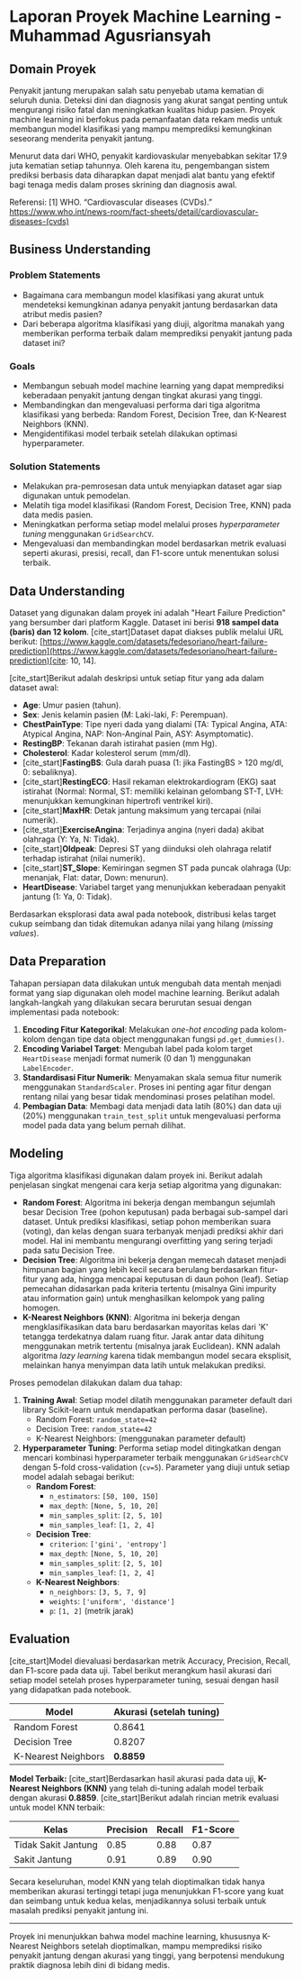 # Laporan Proyek Machine Learning - Muhammad Agusriansyah

## Domain Proyek

Penyakit jantung merupakan salah satu penyebab utama kematian di seluruh dunia. Deteksi dini dan diagnosis yang akurat sangat penting untuk mengurangi risiko fatal dan meningkatkan kualitas hidup pasien. Proyek machine learning ini berfokus pada pemanfaatan data rekam medis untuk membangun model klasifikasi yang mampu memprediksi kemungkinan seseorang menderita penyakit jantung.

Menurut data dari WHO, penyakit kardiovaskular menyebabkan sekitar 17.9 juta kematian setiap tahunnya. Oleh karena itu, pengembangan sistem prediksi berbasis data diharapkan dapat menjadi alat bantu yang efektif bagi tenaga medis dalam proses skrining dan diagnosis awal.

Referensi:
[1] WHO. “Cardiovascular diseases (CVDs).” https://www.who.int/news-room/fact-sheets/detail/cardiovascular-diseases-(cvds)

## Business Understanding

### Problem Statements
-   Bagaimana cara membangun model klasifikasi yang akurat untuk mendeteksi kemungkinan adanya penyakit jantung berdasarkan data atribut medis pasien?
-   Dari beberapa algoritma klasifikasi yang diuji, algoritma manakah yang memberikan performa terbaik dalam memprediksi penyakit jantung pada dataset ini?

### Goals
-   Membangun sebuah model machine learning yang dapat memprediksi keberadaan penyakit jantung dengan tingkat akurasi yang tinggi.
-   Membandingkan dan mengevaluasi performa dari tiga algoritma klasifikasi yang berbeda: Random Forest, Decision Tree, dan K-Nearest Neighbors (KNN).
-   Mengidentifikasi model terbaik setelah dilakukan optimasi hyperparameter.

### Solution Statements
-   Melakukan pra-pemrosesan data untuk menyiapkan dataset agar siap digunakan untuk pemodelan.
-   Melatih tiga model klasifikasi (Random Forest, Decision Tree, KNN) pada data medis pasien.
-   Meningkatkan performa setiap model melalui proses *hyperparameter tuning* menggunakan `GridSearchCV`.
-   Mengevaluasi dan membandingkan model berdasarkan metrik evaluasi seperti akurasi, presisi, recall, dan F1-score untuk menentukan solusi terbaik.

## Data Understanding

Dataset yang digunakan dalam proyek ini adalah "Heart Failure Prediction" yang bersumber dari platform Kaggle. Dataset ini berisi **918 sampel data (baris) dan 12 kolom**. [cite_start]Dataset dapat diakses publik melalui URL berikut: [https://www.kaggle.com/datasets/fedesoriano/heart-failure-prediction](https://www.kaggle.com/datasets/fedesoriano/heart-failure-prediction)[cite: 10, 14].

[cite_start]Berikut adalah deskripsi untuk setiap fitur yang ada dalam dataset awal:
* **Age**: Umur pasien (tahun).
* **Sex**: Jenis kelamin pasien (M: Laki-laki, F: Perempuan).
* **ChestPainType**: Tipe nyeri dada yang dialami (TA: Typical Angina, ATA: Atypical Angina, NAP: Non-Anginal Pain, ASY: Asymptomatic).
* **RestingBP**: Tekanan darah istirahat pasien (mm Hg).
* **Cholesterol**: Kadar kolesterol serum (mm/dl).
* [cite_start]**FastingBS**: Gula darah puasa (1: jika FastingBS > 120 mg/dl, 0: sebaliknya).
* [cite_start]**RestingECG**: Hasil rekaman elektrokardiogram (EKG) saat istirahat (Normal: Normal, ST: memiliki kelainan gelombang ST-T, LVH: menunjukkan kemungkinan hipertrofi ventrikel kiri).
* [cite_start]**MaxHR**: Detak jantung maksimum yang tercapai (nilai numerik).
* [cite_start]**ExerciseAngina**: Terjadinya angina (nyeri dada) akibat olahraga (Y: Ya, N: Tidak).
* [cite_start]**Oldpeak**: Depresi ST yang diinduksi oleh olahraga relatif terhadap istirahat (nilai numerik).
* [cite_start]**ST_Slope**: Kemiringan segmen ST pada puncak olahraga (Up: menanjak, Flat: datar, Down: menurun).
* **HeartDisease**: Variabel target yang menunjukkan keberadaan penyakit jantung (1: Ya, 0: Tidak).

Berdasarkan eksplorasi data awal pada notebook, distribusi kelas target cukup seimbang dan tidak ditemukan adanya nilai yang hilang (*missing values*).

## Data Preparation

Tahapan persiapan data dilakukan untuk mengubah data mentah menjadi format yang siap digunakan oleh model machine learning. Berikut adalah langkah-langkah yang dilakukan secara berurutan sesuai dengan implementasi pada notebook:

1.  **Encoding Fitur Kategorikal**: Melakukan *one-hot encoding* pada kolom-kolom dengan tipe data object menggunakan fungsi `pd.get_dummies()`.
2.  **Encoding Variabel Target**: Mengubah label pada kolom target `HeartDisease` menjadi format numerik (0 dan 1) menggunakan `LabelEncoder`.
3.  **Standardisasi Fitur Numerik**: Menyamakan skala semua fitur numerik menggunakan `StandardScaler`. Proses ini penting agar fitur dengan rentang nilai yang besar tidak mendominasi proses pelatihan model.
4.  **Pembagian Data**: Membagi data menjadi data latih (80%) dan data uji (20%) menggunakan `train_test_split` untuk mengevaluasi performa model pada data yang belum pernah dilihat.

## Modeling

Tiga algoritma klasifikasi digunakan dalam proyek ini. Berikut adalah penjelasan singkat mengenai cara kerja setiap algoritma yang digunakan:
-   **Random Forest**: Algoritma ini bekerja dengan membangun sejumlah besar Decision Tree (pohon keputusan) pada berbagai sub-sampel dari dataset. Untuk prediksi klasifikasi, setiap pohon memberikan suara (voting), dan kelas dengan suara terbanyak menjadi prediksi akhir dari model. Hal ini membantu mengurangi overfitting yang sering terjadi pada satu Decision Tree.
-   **Decision Tree**: Algoritma ini bekerja dengan memecah dataset menjadi himpunan bagian yang lebih kecil secara berulang berdasarkan fitur-fitur yang ada, hingga mencapai keputusan di daun pohon (leaf). Setiap pemecahan didasarkan pada kriteria tertentu (misalnya Gini impurity atau information gain) untuk menghasilkan kelompok yang paling homogen.
-   **K-Nearest Neighbors (KNN)**: Algoritma ini bekerja dengan mengklasifikasikan data baru berdasarkan mayoritas kelas dari 'K' tetangga terdekatnya dalam ruang fitur. Jarak antar data dihitung menggunakan metrik tertentu (misalnya jarak Euclidean). KNN adalah algoritma *lazy learning* karena tidak membangun model secara eksplisit, melainkan hanya menyimpan data latih untuk melakukan prediksi.

Proses pemodelan dilakukan dalam dua tahap:
1.  **Training Awal**: Setiap model dilatih menggunakan parameter default dari library Scikit-learn untuk mendapatkan performa dasar (baseline).
    * Random Forest: `random_state=42`
    * Decision Tree: `random_state=42`
    * K-Nearest Neighbors: (menggunakan parameter default)
2.  **Hyperparameter Tuning**: Performa setiap model ditingkatkan dengan mencari kombinasi hyperparameter terbaik menggunakan `GridSearchCV` dengan 5-fold cross-validation (`cv=5`). Parameter yang diuji untuk setiap model adalah sebagai berikut:
    * **Random Forest**:
        * `n_estimators`: `[50, 100, 150]`
        * `max_depth`: `[None, 5, 10, 20]`
        * `min_samples_split`: `[2, 5, 10]`
        * `min_samples_leaf`: `[1, 2, 4]`
    * **Decision Tree**:
        * `criterion`: `['gini', 'entropy']`
        * `max_depth`: `[None, 5, 10, 20]`
        * `min_samples_split`: `[2, 5, 10]`
        * `min_samples_leaf`: `[1, 2, 4]`
    * **K-Nearest Neighbors**:
        * `n_neighbors`: `[3, 5, 7, 9]`
        * `weights`: `['uniform', 'distance']`
        * `p`: `[1, 2]` (metrik jarak)

## Evaluation

[cite_start]Model dievaluasi berdasarkan metrik Accuracy, Precision, Recall, dan F1-score pada data uji. Tabel berikut merangkum hasil akurasi dari setiap model setelah proses hyperparameter tuning, sesuai dengan hasil yang didapatkan pada notebook.

| Model                 | Akurasi (setelah tuning) |
| --------------------- | ------------------------ |
| Random Forest         | 0.8641                   |
| Decision Tree         | 0.8207                   |
| K-Nearest Neighbors   | **0.8859** |

**Model Terbaik:**
[cite_start]Berdasarkan hasil akurasi pada data uji, **K-Nearest Neighbors (KNN)** yang telah di-tuning adalah model terbaik dengan akurasi **0.8859**. [cite_start]Berikut adalah rincian metrik evaluasi untuk model KNN terbaik:

| Kelas               | Precision | Recall | F1-Score |
| ------------------- | --------- | ------ | -------- |
| Tidak Sakit Jantung | 0.85      | 0.88   | 0.87     |
| Sakit Jantung       | 0.91      | 0.89   | 0.90     |

Secara keseluruhan, model KNN yang telah dioptimalkan tidak hanya memberikan akurasi tertinggi tetapi juga menunjukkan F1-score yang kuat dan seimbang untuk kedua kelas, menjadikannya solusi terbaik untuk masalah prediksi penyakit jantung ini.

---
Proyek ini menunjukkan bahwa model machine learning, khususnya K-Nearest Neighbors setelah dioptimalkan, mampu memprediksi risiko penyakit jantung dengan akurasi yang tinggi, yang berpotensi mendukung praktik diagnosa lebih dini di bidang medis.